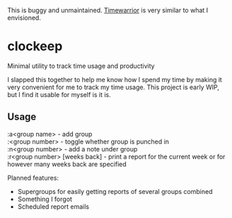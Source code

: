 This is buggy and unmaintained. [Timewarrior](https://taskwarrior.org/docs/timewarrior/) is very similar to what I envisioned.

# clockeep
Minimal utility to track time usage and productivity

I slapped this together to help me know how I spend my time by making it very convenient for me to track my time usage.
This project is early WIP, but I find it usable for myself is it is.

## Usage
:a\<group name\> - add group  
:\<group number\> - toggle whether group is punched in  
:n\<group number\> - add a note under group  
:r\<group number\> \[weeks back\] - print a report for the current week or for however many weeks back are specified

Planned features:
 - Supergroups for easily getting reports of several groups combined
 - Something I forgot
 - Scheduled report emails
